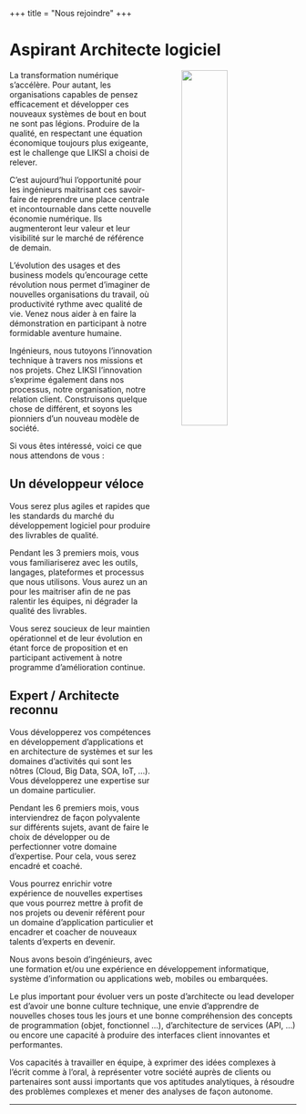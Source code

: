 +++
title = "Nous rejoindre"
+++



# Aspirant Architecte logiciel 

<img style="float:right;width:40%;margin-left:50px;" src="/img/nous-rejoindre.jpg" />

La transformation numérique s’accélère. Pour autant, les organisations capables de pensez efficacement et développer ces nouveaux systèmes de bout en bout ne sont pas légions. Produire de la qualité, en respectant une équation économique toujours plus exigeante, est le challenge que LIKSI a choisi de relever.

C’est aujourd’hui l’opportunité pour les ingénieurs maitrisant ces savoir-faire de reprendre une place centrale et incontournable dans cette nouvelle économie numérique. Ils augmenteront leur valeur et leur visibilité sur le marché de référence de demain.

L’évolution des usages et des business models qu’encourage cette révolution nous permet d’imaginer de  nouvelles organisations du travail, où productivité rythme avec qualité de vie. Venez nous aider à en faire la démonstration en participant à notre formidable aventure humaine.

Ingénieurs, nous tutoyons l’innovation technique à travers nos missions et nos projets. Chez LIKSI l’innovation s’exprime également dans nos processus, notre organisation, notre relation client. Construisons quelque chose de différent, et soyons les pionniers d’un nouveau modèle de société.

Si vous êtes intéressé, voici ce que nous attendons de vous :



## Un développeur véloce

Vous serez plus agiles et rapides que les standards du marché du développement logiciel pour produire des livrables de qualité.

Pendant les 3 premiers mois, vous vous familiariserez avec les outils, langages, plateformes et processus que nous utilisons.
Vous aurez un an pour les maitriser afin de ne pas ralentir les équipes, ni dégrader la qualité des livrables. 

Vous serez soucieux de leur maintien opérationnel et de leur évolution en étant force de proposition et en participant activement à notre programme d’amélioration continue.


## Expert / Architecte reconnu

Vous développerez vos compétences en développement d’applications et en architecture de systèmes et sur les domaines d’activités qui sont les nôtres (Cloud, Big Data, SOA, IoT, …). Vous développerez une expertise sur un domaine particulier.

Pendant les 6 premiers mois, vous interviendrez de façon polyvalente sur différents sujets, avant de faire le choix de développer ou de perfectionner votre domaine d’expertise. Pour cela, vous serez encadré et coaché.

Vous pourrez enrichir votre expérience de nouvelles expertises que vous pourrez mettre à profit de nos projets ou devenir référent pour un domaine d’application particulier et encadrer et coacher de nouveaux talents d’experts en devenir.

Nous avons besoin d’ingénieurs, avec une formation et/ou une expérience en développement informatique, système d’information ou applications web, mobiles ou embarquées.

Le plus important pour évoluer vers un poste d’architecte ou lead developer est d’avoir une bonne culture technique, une envie d’apprendre de nouvelles choses tous les jours et une bonne compréhension des concepts de programmation (objet, fonctionnel ...), d’architecture de services (API, …) ou encore une capacité à produire des interfaces client innovantes et performantes.

Vos capacités à travailler en équipe, à exprimer des idées complexes à l’écrit comme à l’oral, à représenter votre société auprès de clients ou partenaires sont aussi importants que vos aptitudes analytiques, à résoudre des problèmes complexes et mener des analyses de façon autonome.

---